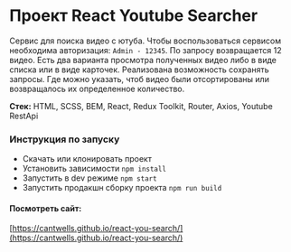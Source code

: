 # Проект React Youtube Searcher

Сервис для поиска видео с ютуба. Чтобы воспользоваться сервисом необходима авторизация: `Admin - 12345`. По запросу возвращается 12 видео. Есть два варианта просмотра полученных видео либо в виде списка или в виде карточек. Реализована возможность сохранять запросы. Где можно указать, чтоб видео были отсортированы или возвращалось их определенное количество.

**Стек:** HTML, SCSS, BEM, React, Redux Toolkit, Router, Axios, Youtube RestApi

### Инструкция по запуску

-   Скачать или клонировать проект
-   Установить зависимости `npm install`
-   Запустить в dev режиме `npm start`
-   Запустить продакшн сборку проекта `npm run build`

#### Посмотреть сайт:

[https://cantwells.github.io/react-you-search/](https://cantwells.github.io/react-you-search/)
